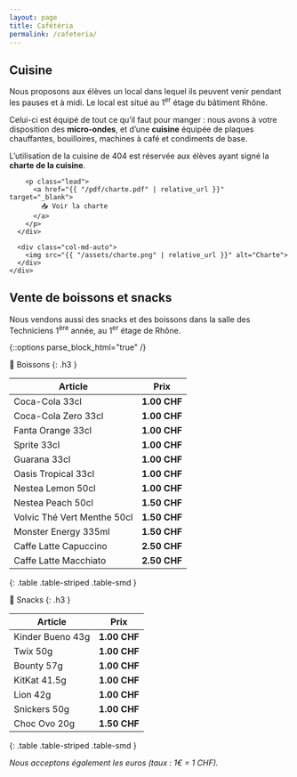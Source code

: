 ```yaml
---
layout: page
title: Cafétéria
permalink: /cafeteria/
---
```


## Cuisine
Nous proposons aux élèves un local dans lequel ils peuvent venir pendant les pauses et à midi. Le local est situé au 1<sup>er</sup> étage du bâtiment Rhône.

Celui-ci est équipé de tout ce qu’il faut pour manger : nous avons à votre disposition des **micro-ondes**, et d’une **cuisine** équipée de plaques chauffantes, bouilloires, machines à café et condiments de base.

<div class="card bg-light document-well">
  <div class="card-body">
    <div class="row align-items-center">
      <div class="col-md order-md-1">
        <p>L’utilisation de la cuisine de 404 est réservée aux élèves ayant signé la <strong>charte de la cuisine</strong>.</p>

        <p class="lead">
          <a href="{{ "/pdf/charte.pdf" | relative_url }}" target="_blank">
            📥 Voir la charte
          </a>
        </p>
      </div>

      <div class="col-md-auto">
        <img src="{{ "/assets/charte.png" | relative_url }}" alt="Charte">
      </div>
    </div>
  </div>
</div>

## Vente de boissons et snacks

Nous vendons aussi des snacks et des boissons dans la salle des Techniciens 1<sup>ère</sup> année, au 1<sup>er</sup> étage de Rhône.

{::options parse_block_html="true" /}
<div class="row">
<div class="col-md">

  🥤 Boissons
  {: .h3 }

  | Article                     | Prix         |
  |-----------------------------|--------------|
  | Coca-Cola 33cl              | **1.00 CHF** |
  | Coca-Cola Zero 33cl         | **1.00 CHF** |
  | Fanta Orange 33cl           | **1.00 CHF** |
  | Sprite 33cl                 | **1.00 CHF** |
  | Guarana 33cl                | **1.00 CHF** |
  | Oasis Tropical 33cl         | **1.00 CHF** |
  | Nestea Lemon 50cl           | **1.00 CHF** |
  | Nestea Peach 50cl           | **1.50 CHF** |
  | Volvic Thé Vert Menthe 50cl | **1.50 CHF** |
  | Monster Energy 335ml        | **1.50 CHF** |
  | Caffe Latte Capuccino       | **2.50 CHF** |
  | Caffe Latte Macchiato       | **2.50 CHF** |
  {: .table .table-striped .table-smd }

</div>
<div class="col-md">

  🍫 Snacks
  {: .h3 }

  | Article                     | Prix         |
  |-----------------------------|--------------|
  | Kinder Bueno 43g            | **1.00 CHF** |
  | Twix 50g                    | **1.00 CHF** |
  | Bounty 57g                  | **1.00 CHF** |
  | KitKat 41.5g                | **1.00 CHF** |
  | Lion 42g                    | **1.00 CHF** |
  | Snickers 50g                | **1.00 CHF** |
  | Choc Ovo 20g                | **1.50 CHF** |
  {: .table .table-striped .table-smd }

</div>
</div>

*Nous acceptons également les euros (taux : 1€ = 1 CHF).*
